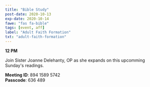 ```yaml
---
title: "Bible Study"
post-date: 2020-10-13
exp-date: 2020-10-14
fawe: "fas fa-bible"
tags: [event, aff]
label: "Adult Faith Formation"
txt: "adult-faith-formation"
---
```

**12 PM**

Join Sister Joanne Delehanty, OP as she expands on this upcomming Sunday's readings.

<p class="text-danger"><b>Meeting ID</b>: 894 1589 5742
<br>
<b>Passcode</b>: 636 489
</p>